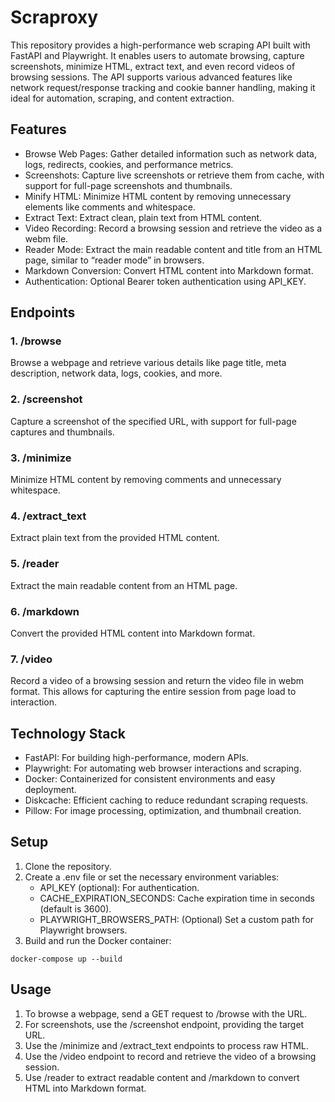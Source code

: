 # Scraproxy

This repository provides a high-performance web scraping API built with FastAPI and Playwright. It enables users to automate browsing, capture screenshots, minimize HTML, extract text, and even record videos of browsing sessions. The API supports various advanced features like network request/response tracking and cookie banner handling, making it ideal for automation, scraping, and content extraction.

## Features

- Browse Web Pages: Gather detailed information such as network data, logs, redirects, cookies, and performance metrics.
- Screenshots: Capture live screenshots or retrieve them from cache, with support for full-page screenshots and thumbnails.
- Minify HTML: Minimize HTML content by removing unnecessary elements like comments and whitespace.
- Extract Text: Extract clean, plain text from HTML content.
- Video Recording: Record a browsing session and retrieve the video as a webm file.
- Reader Mode: Extract the main readable content and title from an HTML page, similar to “reader mode” in browsers.
- Markdown Conversion: Convert HTML content into Markdown format.
- Authentication: Optional Bearer token authentication using API_KEY.

## Endpoints

### 1. /browse

Browse a webpage and retrieve various details like page title, meta description, network data, logs, cookies, and more.

### 2. /screenshot

Capture a screenshot of the specified URL, with support for full-page captures and thumbnails.

### 3. /minimize

Minimize HTML content by removing comments and unnecessary whitespace.

### 4. /extract_text

Extract plain text from the provided HTML content.

### 5. /reader

Extract the main readable content from an HTML page.

### 6. /markdown

Convert the provided HTML content into Markdown format.

### 7. /video

Record a video of a browsing session and return the video file in webm format. This allows for capturing the entire session from page load to interaction.

## Technology Stack

- FastAPI: For building high-performance, modern APIs.
- Playwright: For automating web browser interactions and scraping.
- Docker: Containerized for consistent environments and easy deployment.
- Diskcache: Efficient caching to reduce redundant scraping requests.
- Pillow: For image processing, optimization, and thumbnail creation.

## Setup

1. Clone the repository.
2. Create a .env file or set the necessary environment variables:
   - API_KEY (optional): For authentication.
   - CACHE_EXPIRATION_SECONDS: Cache expiration time in seconds (default is 3600).
   - PLAYWRIGHT_BROWSERS_PATH: (Optional) Set a custom path for Playwright browsers.
3. Build and run the Docker container:

`docker-compose up --build`

## Usage

1. To browse a webpage, send a GET request to /browse with the URL.
2. For screenshots, use the /screenshot endpoint, providing the target URL.
3. Use the /minimize and /extract_text endpoints to process raw HTML.
4. Use the /video endpoint to record and retrieve the video of a browsing session.
5. Use /reader to extract readable content and /markdown to convert HTML into Markdown format.
